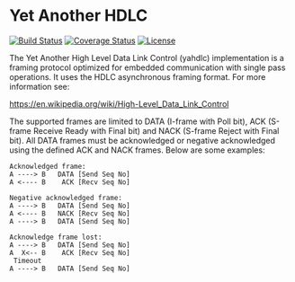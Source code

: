 # Yet Another HDLC

[![Build Status](https://travis-ci.org/bang-olufsen/yahdlc.png)](https://travis-ci.org/bang-olufsen/yahdlc) [![Coverage Status](https://coveralls.io/repos/bang-olufsen/yahdlc/badge.svg?branch=master&service=github)](https://coveralls.io/github/bang-olufsen/yahdlc?branch=master) [![License](https://img.shields.io/github/license/mashape/apistatus.svg)](LICENSE)

The Yet Another High Level Data Link Control (yahdlc) implementation is a framing protocol optimized for embedded communication with single pass operations. It uses the HDLC asynchronous framing format. For more information see:

https://en.wikipedia.org/wiki/High-Level_Data_Link_Control

The supported frames are limited to DATA (I-frame with Poll bit), ACK (S-frame Receive Ready with Final bit) and NACK (S-frame Reject with Final bit). All DATA frames must be acknowledged or negative acknowledged using the defined ACK and NACK frames. Below are some examples:

```
Acknowledged frame:
A ----> B   DATA [Send Seq No]
A <---- B    ACK [Recv Seq No]

Negative acknowledged frame:
A ----> B   DATA [Send Seq No]
A <---- B   NACK [Recv Seq No]
A ----> B   DATA [Send Seq No]

Acknowledge frame lost:
A ----> B   DATA [Send Seq No]
A  X<-- B    ACK [Recv Seq No]
 Timeout
A ----> B   DATA [Send Seq No]
```
